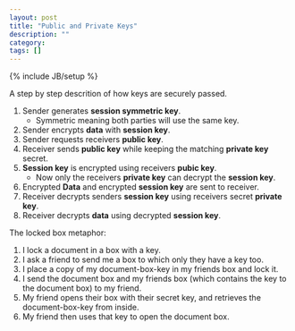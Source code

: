 ```yaml
---
layout: post
title: "Public and Private Keys"
description: ""
category: 
tags: []
---
```

{% include JB/setup %}

A step by step descrition of how keys are securely passed.

1. Sender generates **session symmetric key**.
	* Symmetric meaning both parties will use the same key.
2. Sender encrypts **data** with **session key**.
3. Sender requests receivers **public key**.
4. Receiver sends **public key** while keeping the matching **private key** secret.
4. **Session key** is encrypted using receivers **pubic key**.
	* Now only the receivers **private key** can decrypt the **session key**.
5. Encrypted **Data** and encrypted **session key** are sent to receiver.
6. Receiver decrypts senders **session key** using receivers secret **private key**.
7. Receiver decrypts **data** using decrypted **session key**.

The locked box metaphor:

1. I lock a document in a box with a key.
2. I ask a friend to send me a box to which only they have a key too.
3. I place a copy of my document-box-key in my friends box and lock it.
4. I send the document box and my friends box (which contains the key to the document box) to my friend.
5. My friend opens their box with their secret key, and retrieves the document-box-key from inside.
6. My friend then uses that key to open the document box.